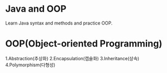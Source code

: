# Java and OOP
Learn Java syntax and methods and practice OOP.

# OOP(Object-oriented Programming)
1.Abstraction(추상화)
2.Encapsulation(캡슐화)
3.Inheritance(상속)
4.Polymorphism(다형성)

